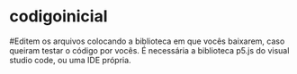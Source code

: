 # codigoinicial
#Editem os arquivos colocando a biblioteca em que vocês baixarem, caso queiram testar o código por vocês. É necessária a biblioteca p5.js do visual studio code, ou uma IDE própria.
